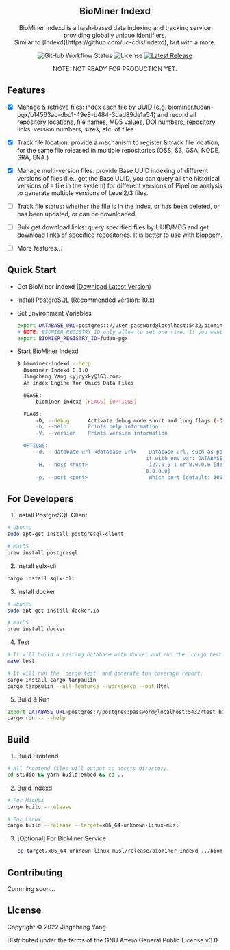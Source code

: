 <h2 align="center">BioMiner Indexd</h2>
<p align="center">BioMiner Indexd is a hash-based data indexing and tracking service providing globally unique identifiers. <br/>Similar to [Indexd](https://github.com/uc-cdis/indexd), but with a more.</p>

<p align="center">
<img alt="GitHub Workflow Status" src="https://img.shields.io/github/workflow/status/yjcyxky/biominer-indexd/release?label=Build Status">
<img src="https://img.shields.io/github/license/yjcyxky/biominer-indexd.svg?label=License" alt="License"> 
<a href="https://github.com/yjcyxky/biominer-indexd/releases"><img alt="Latest Release" src="https://img.shields.io/github/release/yjcyxky/biominer-indexd.svg?label=Latest%20Release"/></a>
</p>

<p align="center">NOTE: NOT READY FOR PRODUCTION YET.</p>

## Features
- [x] Manage & retrieve files: index each file by UUID (e.g. biominer.fudan-pgx/b14563ac-dbc1-49e8-b484-3dad89de1a54) and record all repository locations, file names, MD5 values, DOI numbers, repository links, version numbers, sizes, etc. of files

- [x] Track file location: provide a mechanism to register & track file location, for the same file released in multiple repositories (OSS, S3, GSA, NODE, SRA, ENA.)

- [x] Manage multi-version files: provide Base UUID indexing of different versions of files (i.e., get the Base UUID, you can query all the historical versions of a file in the system) for different versions of Pipeline analysis to generate multiple versions of Level2/3 files.

- [ ] Track file status: whether the file is in the index, or has been deleted, or has been updated, or can be downloaded.

- [ ] Bulk get download links: query specified files by UUID/MD5 and get download links of specified repositories. It is better to use with [biopoem](https://github.com/yjcyxky/biopoem).

- [ ] More features...

## Quick Start
- Get BioMiner Indexd ([Download Latest Version](https://github.com/yjcyxky/biominer-indexd/releases))
- Install PostgreSQL (Recommended version: 10.x)
- Set Environment Variables

  ```bash
  export DATABASE_URL=postgres:://user:password@localhost:5432/biominer_indexd
  # NOTE: BIOMIER_REGISTRY_ID only allow to set one time. If you want to change it, you need to rebuild the database.
  export BIOMIER_REGISTRY_ID=fudan-pgx
  ```

- Start BioMiner Indexd

  ```bash
  $ biominer-indexd --help
    Biominer Indexd 0.1.0
    Jingcheng Yang <yjcyxky@163.com>
    An Index Engine for Omics Data Files

    USAGE:
        biominer-indexd [FLAGS] [OPTIONS]

    FLAGS:
        -D, --debug      Activate debug mode short and long flags (-D, --debug) will be deduced from the field's name
        -h, --help       Prints help information
        -V, --version    Prints version information

    OPTIONS:
        -d, --database-url <database-url>    Database url, such as postgres:://user:pass@host:port/dbname. You can also set
                                            it with env var: DATABASE_URL
        -H, --host <host>                    127.0.0.1 or 0.0.0.0 [default: 127.0.0.1]  [possible values: 127.0.0.1,
                                            0.0.0.0]
        -p, --port <port>                    Which port [default: 3000]
  ```

## For Developers

1. Install PostgreSQL Client

  ```bash
  # Ubuntu
  sudo apt-get install postgresql-client

  # MacOS
  brew install postgresql
  ```

2. Install sqlx-cli

  ```bash
  cargo install sqlx-cli
  ```

3. Install docker

  ```bash
  # Ubuntu
  sudo apt-get install docker.io

  # MacOS
  brew install docker
  ```

4. Test

  ```bash
  # It will build a testing database with docker and run the `cargo test`.
  make test

  # It will run the `cargo test` and generate the coverage report.
  cargo install cargo-tarpaulin
  cargo tarpaulin --all-features --workspace --out Html
  ```

5. Build & Run

  ```bash
  export DATABASE_URL=postgres://postgres:password@localhost:5432/test_biominer_indexd 
  cargo run -- --help
  ```

## Build

1. Build Frontend

  ```bash
  # All frontend files will output to assets directory.
  cd studio && yarn build:embed && cd ..
  ```

2. Build Indexd
   
  ```bash
  # For MacOSX
  cargo build --release

  # For Linux
  cargo build --release --target=x86_64-unknown-linux-musl
  ```

3. [Optional] For BioMiner Service
   
   ```bash
   cp target/x86_64-unknown-linux-musl/release/biominer-indexd ../biominer/docker/packages/
   ```

## Contributing
Comming soon...

## License
Copyright © 2022 Jingcheng Yang

Distributed under the terms of the GNU Affero General Public License v3.0.